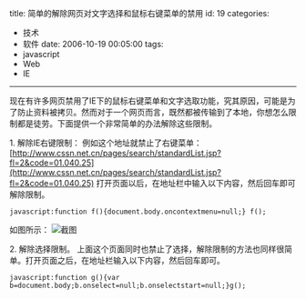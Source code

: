 title: 简单的解除网页对文字选择和鼠标右键菜单的禁用
id: 19
categories:
  - 技术
  - 软件
date: 2006-10-19 00:05:00
tags:
  - javascript
  - Web
  - IE
---

现在有许多网页禁用了IE下的鼠标右键菜单和文字选取功能，究其原因，可能是为了防止资料被拷贝。然而对于一个网页而言，既然都被传输到了本地，你想怎么限制都是徒劳。下面提供一个非常简单的办法解除这些限制。

1\. 解除IE右键限制：
例如这个地址就禁止了右键菜单：[http://www.cssn.net.cn/pages/search/standardList.jsp?fl=2&code=01.040.25](http://www.cssn.net.cn/pages/search/standardList.jsp?fl=2&code=01.040.25)
打开页面以后，在地址栏中输入以下内容，然后回车即可解除限制。
```
javascript:function f(){document.body.oncontextmenu=null;} f();
```

如图所示：
![截图](/comm-res/images/SNAG-0022.png)

2\. 解除选择限制。
上面这个页面同时也禁止了选择，解除限制的方法也同样很简单。打开页面之后，在地址栏输入以下内容，然后回车即可。

```
javascript:function g(){var b=document.body;b.onselect=null;b.onselectstart=null;}g();
```